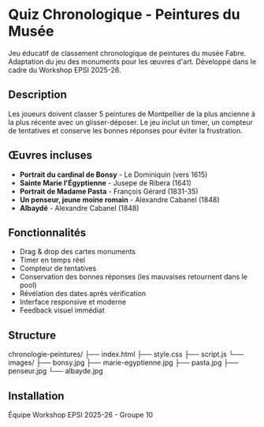 # Quiz Chronologique - Peintures du Musée

Jeu éducatif de classement chronologique de peintures du musée Fabre. Adaptation du jeu des monuments pour les œuvres d'art.
Développé dans le cadre du Workshop EPSI 2025-26.

## Description

Les joueurs doivent classer 5 peintures de Montpellier de la plus ancienne à la plus récente avec un glisser-déposer. Le jeu inclut un timer, un compteur de tentatives et conserve les bonnes réponses pour éviter la frustration.

## Œuvres incluses

- **Portrait du cardinal de Bonsy** - Le Dominiquin (vers 1615)
- **Sainte Marie l'Égyptienne** - Jusepe de Ribera (1641)
- **Portrait de Madame Pasta** - François Gérard (1831-35)
- **Un penseur, jeune moine romain** - Alexandre Cabanel (1848)
- **Albaydé** - Alexandre Cabanel (1848)

## Fonctionnalités

- Drag & drop des cartes monuments
- Timer en temps réel
- Compteur de tentatives
- Conservation des bonnes réponses (les mauvaises retournent dans le pool)
- Révélation des dates après vérification
- Interface responsive et moderne
- Feedback visuel immédiat

## Structure

chronologie-peintures/
├── index.html
├── style.css
├── script.js
└── images/
├── bonsy.jpg
├── marie-egyptienne.jpg
├── pasta.jpg
├── penseur.jpg
└── albayde.jpg

## Installation
Équipe Workshop EPSI 2025-26 - Groupe 10

